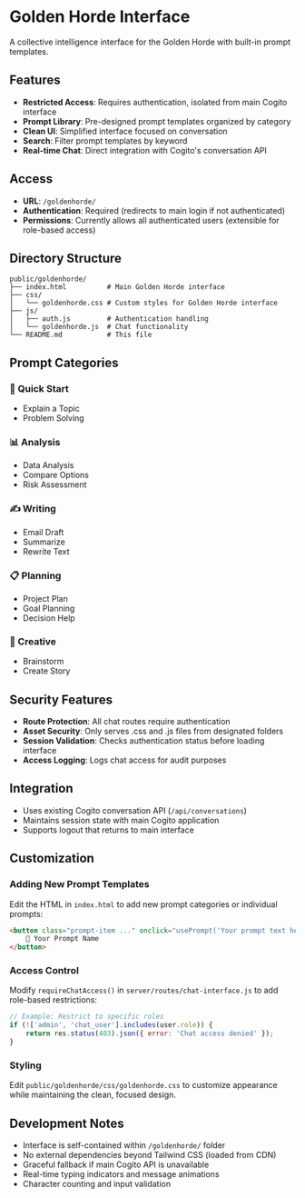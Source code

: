 # Golden Horde Interface

A collective intelligence interface for the Golden Horde with built-in prompt templates.

## Features

- **Restricted Access**: Requires authentication, isolated from main Cogito interface
- **Prompt Library**: Pre-designed prompt templates organized by category
- **Clean UI**: Simplified interface focused on conversation
- **Search**: Filter prompt templates by keyword
- **Real-time Chat**: Direct integration with Cogito's conversation API

## Access

- **URL**: `/goldenhorde/`
- **Authentication**: Required (redirects to main login if not authenticated)
- **Permissions**: Currently allows all authenticated users (extensible for role-based access)

## Directory Structure

```
public/goldenhorde/
├── index.html          # Main Golden Horde interface
├── css/
│   └── goldenhorde.css # Custom styles for Golden Horde interface
├── js/
│   ├── auth.js         # Authentication handling
│   └── goldenhorde.js  # Chat functionality
└── README.md           # This file
```

## Prompt Categories

### 🚀 Quick Start
- Explain a Topic
- Problem Solving

### 📊 Analysis
- Data Analysis
- Compare Options  
- Risk Assessment

### ✍️ Writing
- Email Draft
- Summarize
- Rewrite Text

### 📋 Planning
- Project Plan
- Goal Planning
- Decision Help

### 🎨 Creative
- Brainstorm
- Create Story

## Security Features

- **Route Protection**: All chat routes require authentication
- **Asset Security**: Only serves .css and .js files from designated folders
- **Session Validation**: Checks authentication status before loading interface
- **Access Logging**: Logs chat access for audit purposes

## Integration

- Uses existing Cogito conversation API (`/api/conversations`)
- Maintains session state with main Cogito application
- Supports logout that returns to main interface

## Customization

### Adding New Prompt Templates

Edit the HTML in `index.html` to add new prompt categories or individual prompts:

```html
<button class="prompt-item ..." onclick="usePrompt('Your prompt text here')">
    📝 Your Prompt Name
</button>
```

### Access Control

Modify `requireChatAccess()` in `server/routes/chat-interface.js` to add role-based restrictions:

```javascript
// Example: Restrict to specific roles
if (!['admin', 'chat_user'].includes(user.role)) {
    return res.status(403).json({ error: 'Chat access denied' });
}
```

### Styling

Edit `public/goldenhorde/css/goldenhorde.css` to customize appearance while maintaining the clean, focused design.

## Development Notes

- Interface is self-contained within `/goldenhorde/` folder
- No external dependencies beyond Tailwind CSS (loaded from CDN)
- Graceful fallback if main Cogito API is unavailable
- Real-time typing indicators and message animations
- Character counting and input validation
